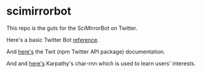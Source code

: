 # scimirrorbot

This repo is the guts for the SciMirrorBot on Twitter.

Here's a basic Twitter Bot [reference](https://hackernoon.com/create-a-simple-twitter-bot-with-node-js-5b14eb006c08).

And [here's](https://www.npmjs.com/package/twit) the Twit (npm Twitter API package) documentation.

And and [here's](https://github.com/karpathy/char-rnn) Karpathy's char-rnn which is used to learn users' interests.
